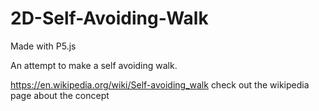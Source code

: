 # 2D-Self-Avoiding-Walk

Made with P5.js

An attempt to make a self avoiding walk.

https://en.wikipedia.org/wiki/Self-avoiding_walk check out the wikipedia page about the concept
